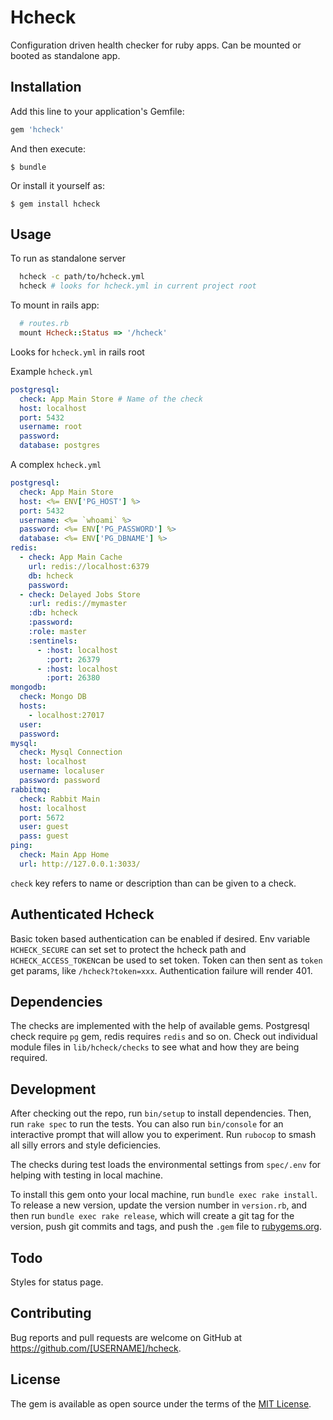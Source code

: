 # Hcheck

Configuration driven health checker for ruby apps. Can be mounted or booted as standalone app.

## Installation

Add this line to your application's Gemfile:

```ruby
gem 'hcheck'
```

And then execute:

    $ bundle

Or install it yourself as:

    $ gem install hcheck

## Usage

To run as standalone server
``` bash
  hcheck -c path/to/hcheck.yml
  hcheck # looks for hcheck.yml in current project root
```

To mount in rails app:
``` ruby
  # routes.rb
  mount Hcheck::Status => '/hcheck'
```
Looks for `hcheck.yml` in rails root

Example `hcheck.yml`
``` yaml
postgresql:
  check: App Main Store # Name of the check
  host: localhost
  port: 5432
  username: root
  password:
  database: postgres

```
A complex `hcheck.yml`
``` yaml
postgresql:
  check: App Main Store
  host: <%= ENV['PG_HOST'] %>
  port: 5432
  username: <%= `whoami` %>
  password: <%= ENV['PG_PASSWORD'] %>
  database: <%= ENV['PG_DBNAME'] %>
redis:
  - check: App Main Cache
    url: redis://localhost:6379
    db: hcheck
    password:
  - check: Delayed Jobs Store
    :url: redis://mymaster
    :db: hcheck
    :password:
    :role: master
    :sentinels:
      - :host: localhost
        :port: 26379
      - :host: localhost
        :port: 26380
mongodb:
  check: Mongo DB
  hosts:
    - localhost:27017
  user:
  password:
mysql:
  check: Mysql Connection
  host: localhost
  username: localuser
  password: password
rabbitmq:
  check: Rabbit Main
  host: localhost
  port: 5672
  user: guest
  pass: guest
ping:
  check: Main App Home
  url: http://127.0.0.1:3033/
```

`check` key refers to name or description than can be given to a check.

## Authenticated Hcheck

Basic token based authentication can be enabled if desired. Env variable `HCHECK_SECURE` can set set to protect the hcheck path and `HCHECK_ACCESS_TOKEN`can be used to set token. Token can then sent as `token` get params, like `/hcheck?token=xxx`. Authentication failure will render 401.

## Dependencies

The checks are implemented with the help of available gems. Postgresql check require `pg` gem, redis requires `redis` and so on. Check out individual module files in `lib/hcheck/checks` to see what and how they are being required.

## Development

After checking out the repo, run `bin/setup` to install dependencies. Then, run `rake spec` to run the tests. You can also run `bin/console` for an interactive prompt that will allow you to experiment. Run `rubocop` to smash all silly errors and style deficiencies.

The checks during test loads the environmental settings from `spec/.env` for helping with testing in local machine.

To install this gem onto your local machine, run `bundle exec rake install`. To release a new version, update the version number in `version.rb`, and then run `bundle exec rake release`, which will create a git tag for the version, push git commits and tags, and push the `.gem` file to [rubygems.org](https://rubygems.org).

## Todo

Styles for status page.


## Contributing

Bug reports and pull requests are welcome on GitHub at https://github.com/[USERNAME]/hcheck.

## License

The gem is available as open source under the terms of the [MIT License](https://opensource.org/licenses/MIT).
